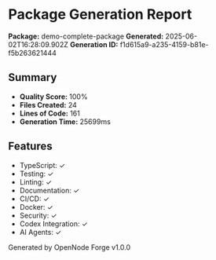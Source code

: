 # Package Generation Report

**Package:** demo-complete-package
**Generated:** 2025-06-02T16:28:09.902Z
**Generation ID:** f1d615a9-a235-4159-b81e-f5b263621444

## Summary
- **Quality Score:** 100%
- **Files Created:** 24
- **Lines of Code:** 161
- **Generation Time:** 25699ms

## Features
- TypeScript: ✓
- Testing: ✓
- Linting: ✓
- Documentation: ✓
- CI/CD: ✓
- Docker: ✓
- Security: ✓
- Codex Integration: ✓
- AI Agents: ✓

Generated by OpenNode Forge v1.0.0
